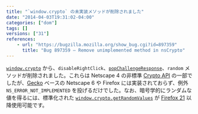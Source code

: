 ```yaml
---
title: "`window.crypto` の未実装メソッドが削除されました"
date: "2014-04-03T19:31:02-04:00"
categories: ["dom"]
tags: []
versions: ["31"]
references:
    - url: "https://bugzilla.mozilla.org/show_bug.cgi?id=897359"
      title: "Bug 897359 – Remove unimplemented method in nsCrypto"
---
```

[`window.crypto`](https://developer.mozilla.org/docs/Web/API/window.crypto) から、`disableRightClick`、[`popChallengeResponse`](https://developer.mozilla.org/docs/JavaScript_crypto/popChallengeResponse)、`random` メソッドが削除されました。これらは Netscape 4 の非標準 [Crypto API](https://developer.mozilla.org/docs/JavaScript_crypto) の一部でしたが、[Gecko](https://developer.mozilla.org/docs/Mozilla/Gecko) ベースの Netscape 6 や Firefox には実装されておらず、例外 `NS_ERROR_NOT_IMPLEMENTED` を投げるだけでした。なお、暗号学的にランダムな値を得るには、標準化された [`window.crypto.getRandomValues`](https://developer.mozilla.org/docs/Web/API/window.crypto.getRandomValues) が [Firefox 21](https://developer.mozilla.org/Mozilla/Firefox/Releases/21) 以降使用可能です。
